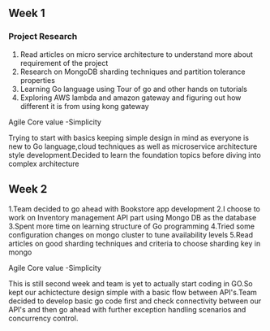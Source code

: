 ## Week 1

### Project Research

1. Read articles on micro service architecture to understand more about requirement of the project
2. Research on MongoDB sharding techniques and partition tolerance properties
3. Learning Go language using Tour of go and other hands on tutorials
4. Exploring AWS lambda and amazon gateway and figuring out how different it is from using kong gateway 

Agile Core value -Simplicity

Trying to start with basics keeping simple design in mind as everyone is new to Go language,cloud techniques as well as microservice architecture style development.Decided to learn the foundation topics before diving into complex architecture

## Week 2

1.Team decided to go ahead with Bookstore app development
2.I choose to work on Inventory management API part using Mongo DB as the database
3.Spent more time on learning structure of Go programming
4.Tried some configuration changes on mongo cluster to tune availability levels
5.Read articles on good sharding techniques and criteria to choose sharding key in mongo

Agile Core value -Simplicity

This is still second week and team is yet to actually start coding in GO.So kept our achictecture design simple with a basic flow between API's.Team decided to develop basic go code first and check connectivity between our API's and then go ahead with further exception handling scenarios and concurrency control.

